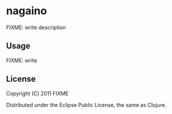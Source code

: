 # nagaino

FIXME: write description

## Usage

FIXME: write

## License

Copyright (C) 2011 FIXME

Distributed under the Eclipse Public License, the same as Clojure.
